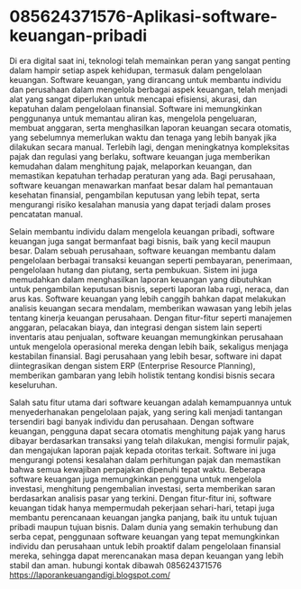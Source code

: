 # 085624371576-Aplikasi-software-keuangan-pribadi
Di era digital saat ini, teknologi telah memainkan peran yang sangat penting dalam hampir setiap aspek kehidupan, termasuk dalam pengelolaan keuangan. Software keuangan, yang dirancang untuk membantu individu dan perusahaan dalam mengelola berbagai aspek keuangan, telah menjadi alat yang sangat diperlukan untuk mencapai efisiensi, akurasi, dan kepatuhan dalam pengelolaan finansial. Software ini memungkinkan penggunanya untuk memantau aliran kas, mengelola pengeluaran, membuat anggaran, serta menghasilkan laporan keuangan secara otomatis, yang sebelumnya memerlukan waktu dan tenaga yang lebih banyak jika dilakukan secara manual. Terlebih lagi, dengan meningkatnya kompleksitas pajak dan regulasi yang berlaku, software keuangan juga memberikan kemudahan dalam menghitung pajak, melaporkan keuangan, dan memastikan kepatuhan terhadap peraturan yang ada. Bagi perusahaan, software keuangan menawarkan manfaat besar dalam hal pemantauan kesehatan finansial, pengambilan keputusan yang lebih tepat, serta mengurangi risiko kesalahan manusia yang dapat terjadi dalam proses pencatatan manual.

Selain membantu individu dalam mengelola keuangan pribadi, software keuangan juga sangat bermanfaat bagi bisnis, baik yang kecil maupun besar. Dalam sebuah perusahaan, software keuangan membantu dalam pengelolaan berbagai transaksi keuangan seperti pembayaran, penerimaan, pengelolaan hutang dan piutang, serta pembukuan. Sistem ini juga memudahkan dalam menghasilkan laporan keuangan yang dibutuhkan untuk pengambilan keputusan bisnis, seperti laporan laba rugi, neraca, dan arus kas. Software keuangan yang lebih canggih bahkan dapat melakukan analisis keuangan secara mendalam, memberikan wawasan yang lebih jelas tentang kinerja keuangan perusahaan. Dengan fitur-fitur seperti manajemen anggaran, pelacakan biaya, dan integrasi dengan sistem lain seperti inventaris atau penjualan, software keuangan memungkinkan perusahaan untuk mengelola operasional mereka dengan lebih baik, sekaligus menjaga kestabilan finansial. Bagi perusahaan yang lebih besar, software ini dapat diintegrasikan dengan sistem ERP (Enterprise Resource Planning), memberikan gambaran yang lebih holistik tentang kondisi bisnis secara keseluruhan.

Salah satu fitur utama dari software keuangan adalah kemampuannya untuk menyederhanakan pengelolaan pajak, yang sering kali menjadi tantangan tersendiri bagi banyak individu dan perusahaan. Dengan software keuangan, pengguna dapat secara otomatis menghitung pajak yang harus dibayar berdasarkan transaksi yang telah dilakukan, mengisi formulir pajak, dan mengajukan laporan pajak kepada otoritas terkait. Software ini juga mengurangi potensi kesalahan dalam perhitungan pajak dan memastikan bahwa semua kewajiban perpajakan dipenuhi tepat waktu. Beberapa software keuangan juga memungkinkan pengguna untuk mengelola investasi, menghitung pengembalian investasi, serta memberikan saran berdasarkan analisis pasar yang terkini. Dengan fitur-fitur ini, software keuangan tidak hanya mempermudah pekerjaan sehari-hari, tetapi juga membantu perencanaan keuangan jangka panjang, baik itu untuk tujuan pribadi maupun tujuan bisnis. Dalam dunia yang semakin terhubung dan serba cepat, penggunaan software keuangan yang tepat memungkinkan individu dan perusahaan untuk lebih proaktif dalam pengelolaan finansial mereka, sehingga dapat merencanakan masa depan keuangan yang lebih stabil dan aman.
hubungi kontak dibawah
085624371576
https://laporankeuangandigi.blogspot.com/


